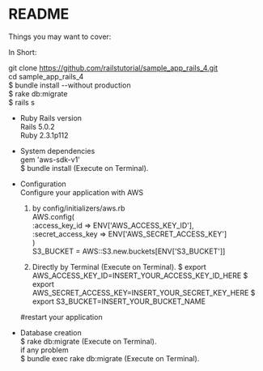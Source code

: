 # README



Things you may want to cover:

In Short:

git clone https://github.com/railstutorial/sample_app_rails_4.git <br />
cd sample_app_rails_4 <br />
$ bundle install --without production <br />
$ rake db:migrate<br />
$ rails s <br />

* Ruby Rails version <br />
Rails 5.0.2 <br />
Ruby 2.3.1p112 <br />

* System dependencies <br />
  gem 'aws-sdk-v1' <br />
  $ bundle install   (Execute on Terminal). <br />

* Configuration <br />
  Configure your application with AWS <br />
  1) by config/initializers/aws.rb <br />
    AWS.config( <br />
      :access_key_id => ENV['AWS_ACCESS_KEY_ID'], <br />
      :secret_access_key => ENV['AWS_SECRET_ACCESS_KEY'] <br />
      ) <br />
      S3_BUCKET =  AWS::S3.new.buckets[ENV['S3_BUCKET']]

  2) Directly by Terminal (Execute on Terminal).
  $ export AWS_ACCESS_KEY_ID=INSERT_YOUR_ACCESS_KEY_ID_HERE
  $ export AWS_SECRET_ACCESS_KEY=INSERT_YOUR_SECRET_KEY_HERE
  $ export S3_BUCKET=INSERT_YOUR_BUCKET_NAME  

  #restart your application  

* Database creation <br />
$ rake db:migrate       (Execute on Terminal). <br />
 if any problem <br />
 $ bundle exec rake db:migrate  (Execute on Terminal). <br />

